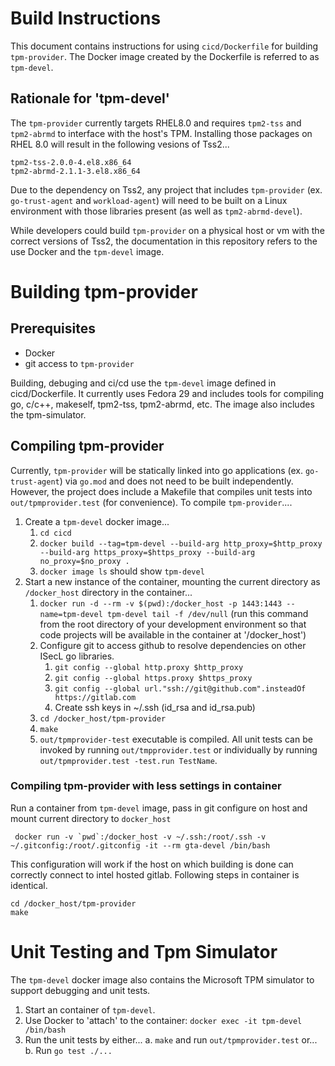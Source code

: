 # Build Instructions
This document contains instructions for using `cicd/Dockerfile` for building `tpm-provider`.  The Docker image created by the Dockerfile is referred to as `tpm-devel`.

## Rationale for 'tpm-devel'

The `tpm-provider` currently targets RHEL8.0 and requires `tpm2-tss` and `tpm2-abrmd` to interface with the host's TPM.  Installing those packages on RHEL 8.0 will result in the following vesions of Tss2...

    tpm2-tss-2.0.0-4.el8.x86_64
    tpm2-abrmd-2.1.1-3.el8.x86_64

Due to the dependency on Tss2, any project that includes `tpm-provider` (ex. `go-trust-agent` and `workload-agent`) will need to be built on a Linux environment with those libraries present (as well as `tpm2-abrmd-devel`).

While developers could build `tpm-provider` on a physical host or vm with the correct versions of Tss2, the documentation in this repository refers to the use Docker and the `tpm-devel` image.

# Building tpm-provider
## Prerequisites
* Docker
* git access to `tpm-provider`

Building, debuging and ci/cd use the `tpm-devel` image defined in cicd/Dockerfile.  It currently uses Fedora 29 and includes tools for compiling go, c/c++, makeself, tpm2-tss, tpm2-abrmd, etc. The image also includes the tpm-simulator.

## Compiling tpm-provider
Currently, `tpm-provider` will be statically linked into go applications (ex. `go-trust-agent`) via `go.mod` and does not need to be built independently.  However, the project does include a Makefile that compiles unit tests into `out/tpmprovider.test` (for convenience).  To compile `tpm-provider`....

1. Create a `tpm-devel` docker image...
    1. `cd cicd`
    2. `docker build --tag=tpm-devel --build-arg http_proxy=$http_proxy --build-arg https_proxy=$https_proxy --build-arg no_proxy=$no_proxy .`
    3. `docker image ls` should show `tpm-devel`
2. Start a new instance of the container, mounting the current directory as `/docker_host` directory in the container...
    1. `docker run -d --rm -v $(pwd):/docker_host -p 1443:1443 --name=tpm-devel tpm-devel tail -f /dev/null` (run this command from the root directory of your development environment so that code projects will be available in the container at '/docker_host')
    2. Configure git to access github to resolve dependencies on other ISecL go libraries.
        1. `git config --global http.proxy $http_proxy`
        2. `git config --global https.proxy $https_proxy`
        3. `git config --global url."ssh://git@github.com".insteadOf https://gitlab.com`
        4. Create ssh keys in ~/.ssh (id_rsa and id_rsa.pub)
    3. `cd /docker_host/tpm-provider`
    4. `make`
    5. `out/tpmprovider-test` executable is compiled.  All unit tests can be invoked by running `out/tmpprovider.test` or individually by running `out/tpmprovider.test -test.run TestName`.

### Compiling tpm-provider with less settings in container

Run a container from `tpm-devel` image, pass in git configure on host and mount current directory to `docker_host`
```shell
 docker run -v `pwd`:/docker_host -v ~/.ssh:/root/.ssh -v ~/.gitconfig:/root/.gitconfig -it --rm gta-devel /bin/bash
```

This configuration will work if the host on which building is done can correctly connect to intel hosted gitlab.
Following steps in container is identical.

```shell
cd /docker_host/tpm-provider
make
```

# Unit Testing and Tpm Simulator
The `tpm-devel` docker image also contains the Microsoft TPM simulator to support debugging and unit tests.

1. Start an container of `tpm-devel`.
2. Use Docker to 'attach' to the container: ```docker exec -it tpm-devel /bin/bash```
3. Run the unit tests by either...
    a. `make` and run `out/tpmprovider.test` or...
    b. Run `go test ./...`

